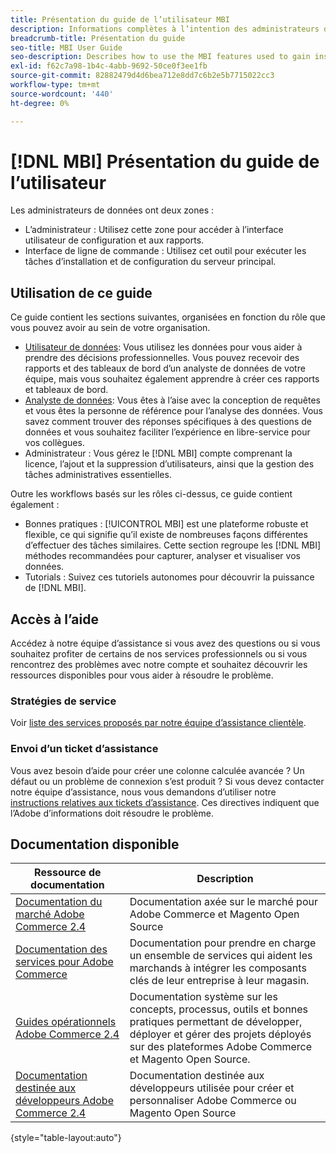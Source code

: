 ```yaml
---
title: Présentation du guide de l’utilisateur MBI
description: Informations complètes à l’intention des administrateurs de données de l’IMS.
breadcrumb-title: Présentation du guide
seo-title: MBI User Guide
seo-description: Describes how to use the MBI features used to gain insights from Adobe Commerce or Magento Open Source data.
exl-id: f62c7a98-1b4c-4abb-9692-50ce0f3ee1fb
source-git-commit: 82882479d4d6bea712e8dd7c6b2e5b7715022cc3
workflow-type: tm+mt
source-wordcount: '440'
ht-degree: 0%

---
```


# [!DNL MBI] Présentation du guide de l’utilisateur

Les administrateurs de données ont deux zones :

- L’administrateur : Utilisez cette zone pour accéder à l’interface utilisateur de configuration et aux rapports.
- Interface de ligne de commande : Utilisez cet outil pour exécuter les tâches d’installation et de configuration du serveur principal.

## Utilisation de ce guide

Ce guide contient les sections suivantes, organisées en fonction du rôle que vous pouvez avoir au sein de votre organisation.

- [Utilisateur de données](data-user.md): Vous utilisez les données pour vous aider à prendre des décisions professionnelles. Vous pouvez recevoir des rapports et des tableaux de bord d’un analyste de données de votre équipe, mais vous souhaitez également apprendre à créer ces rapports et tableaux de bord.
- [Analyste de données](data-analyst.md): Vous êtes à l’aise avec la conception de requêtes et vous êtes la personne de référence pour l’analyse des données. Vous savez comment trouver des réponses spécifiques à des questions de données et vous souhaitez faciliter l’expérience en libre-service pour vos collègues.
- Administrateur : Vous gérez le [!DNL MBI] compte comprenant la licence, l’ajout et la suppression d’utilisateurs, ainsi que la gestion des tâches administratives essentielles.

Outre les workflows basés sur les rôles ci-dessus, ce guide contient également :

- Bonnes pratiques : [!UICONTROL MBI] est une plateforme robuste et flexible, ce qui signifie qu’il existe de nombreuses façons différentes d’effectuer des tâches similaires. Cette section regroupe les [!DNL MBI] méthodes recommandées pour capturer, analyser et visualiser vos données.
- Tutorials : Suivez ces tutoriels autonomes pour découvrir la puissance de [!DNL MBI].

## Accès à l’aide

Accédez à notre équipe d’assistance si vous avez des questions ou si vous souhaitez profiter de certains de nos services professionnels ou si vous rencontrez des problèmes avec notre compte et souhaitez découvrir les ressources disponibles pour vous aider à résoudre le problème.

### Stratégies de service

Voir [liste des services proposés par notre équipe d’assistance clientèle](https://support.magento.com/hc/en-us/articles/360016730811).

### Envoi d’un ticket d’assistance

Vous avez besoin d’aide pour créer une colonne calculée avancée ? Un défaut ou un problème de connexion s’est produit ? Si vous devez contacter notre équipe d’assistance, nous vous demandons d’utiliser notre [instructions relatives aux tickets d’assistance](https://support.magento.com/hc/en-us/articles/360016730351). Ces directives indiquent que l’Adobe d’informations doit résoudre le problème.

## Documentation disponible

| Ressource de documentation | Description |
|----------------------- | ----------- |
| [Documentation du marché Adobe Commerce 2.4](https://experienceleague.adobe.com/docs/commerce-admin/user-guides/home.html) | Documentation axée sur le marché pour Adobe Commerce et Magento Open Source |
| [Documentation des services pour Adobe Commerce](https://experienceleague.adobe.com/docs/commerce-merchant-services/user-guides/home.html) | Documentation pour prendre en charge un ensemble de services qui aident les marchands à intégrer les composants clés de leur entreprise à leur magasin. |
| [Guides opérationnels Adobe Commerce 2.4](https://experienceleague.adobe.com/docs/commerce-operations/operational-guides/home.html) | Documentation système sur les concepts, processus, outils et bonnes pratiques permettant de développer, déployer et gérer des projets déployés sur des plateformes Adobe Commerce et Magento Open Source. |
| [Documentation destinée aux développeurs Adobe Commerce 2.4](https://developer.adobe.com/commerce/) | Documentation destinée aux développeurs utilisée pour créer et personnaliser Adobe Commerce ou Magento Open Source |

{style=&quot;table-layout:auto&quot;}
